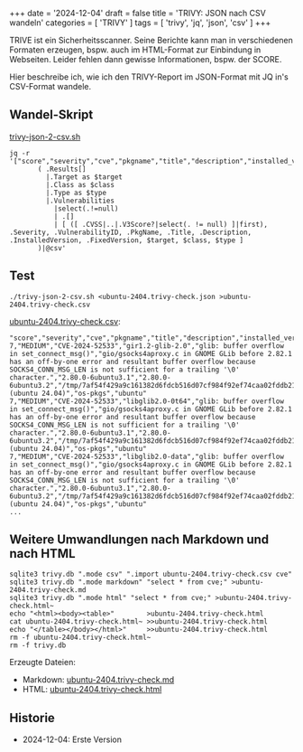 +++
date = '2024-12-04'
draft = false
title = 'TRIVY: JSON nach CSV wandeln'
categories = [ 'TRIVY' ]
tags = [ 'trivy', 'jq', 'json', 'csv' ]
+++

<!--
TRIVY: JSON nach CSV wandeln
=========================
-->

TRIVE ist ein Sicherheitsscanner. Seine Berichte
kann man in verschiedenen Formaten erzeugen, bspw.
auch im HTML-Format zur Einbindung in Webseiten.
Leider fehlen dann gewisse Informationen, bspw. der SCORE.

Hier beschreibe ich, wie ich den TRIVY-Report im JSON-Format
mit JQ in's CSV-Format wandele.

<!--more-->

Wandel-Skript
-------------

[trivy-json-2-csv.sh](trivy-json-2-csv.sh)

```
jq -r '["score","severity","cve","pkgname","title","description","installed_version","fixed_version","target","class","type"],
       ( .Results[]
         |.Target as $target
         |.Class as $class
         |.Type as $type
         |.Vulnerabilities
           |select(.!=null)
           | .[]
           | [ ([ .CVSS|..|.V3Score?|select(. != null) ]|first), .Severity, .VulnerabilityID, .PkgName, .Title, .Description, .InstalledVersion, .FixedVersion, $target, $class, $type ]
       )|@csv'
```

Test
----

```
./trivy-json-2-csv.sh <ubuntu-2404.trivy-check.json >ubuntu-2404.trivy-check.csv
```

[ubuntu-2404.trivy-check.csv](ubuntu-2404.trivy-check.csv):

```csv
"score","severity","cve","pkgname","title","description","installed_version","fixed_version","target","class","type"
7,"MEDIUM","CVE-2024-52533","gir1.2-glib-2.0","glib: buffer overflow in set_connect_msg()","gio/gsocks4aproxy.c in GNOME GLib before 2.82.1 has an off-by-one error and resultant buffer overflow because SOCKS4_CONN_MSG_LEN is not sufficient for a trailing '\0' character.","2.80.0-6ubuntu3.1","2.80.0-6ubuntu3.2","/tmp/7af54f429a9c161382d6fdcb516d07cf984f92ef74caa02fddb218babeddd81d.sbom.json (ubuntu 24.04)","os-pkgs","ubuntu"
7,"MEDIUM","CVE-2024-52533","libglib2.0-0t64","glib: buffer overflow in set_connect_msg()","gio/gsocks4aproxy.c in GNOME GLib before 2.82.1 has an off-by-one error and resultant buffer overflow because SOCKS4_CONN_MSG_LEN is not sufficient for a trailing '\0' character.","2.80.0-6ubuntu3.1","2.80.0-6ubuntu3.2","/tmp/7af54f429a9c161382d6fdcb516d07cf984f92ef74caa02fddb218babeddd81d.sbom.json (ubuntu 24.04)","os-pkgs","ubuntu"
7,"MEDIUM","CVE-2024-52533","libglib2.0-data","glib: buffer overflow in set_connect_msg()","gio/gsocks4aproxy.c in GNOME GLib before 2.82.1 has an off-by-one error and resultant buffer overflow because SOCKS4_CONN_MSG_LEN is not sufficient for a trailing '\0' character.","2.80.0-6ubuntu3.1","2.80.0-6ubuntu3.2","/tmp/7af54f429a9c161382d6fdcb516d07cf984f92ef74caa02fddb218babeddd81d.sbom.json (ubuntu 24.04)","os-pkgs","ubuntu"
...
```

Weitere Umwandlungen nach Markdown und nach HTML
------------------------------------------------

```
sqlite3 trivy.db ".mode csv" ".import ubuntu-2404.trivy-check.csv cve"
sqlite3 trivy.db ".mode markdown" "select * from cve;" >ubuntu-2404.trivy-check.md
sqlite3 trivy.db ".mode html" "select * from cve;" >ubuntu-2404.trivy-check.html~
echo "<html><body><table>"        >ubuntu-2404.trivy-check.html
cat ubuntu-2404.trivy-check.html~ >>ubuntu-2404.trivy-check.html
echo "</table></body></html>"     >>ubuntu-2404.trivy-check.html
rm -f ubuntu-2404.trivy-check.html~
rm -f trivy.db
```

Erzeugte Dateien:

- Markdown: [ubuntu-2404.trivy-check.md](ubuntu-2404.trivy-check.md.txt)
- HTML: [ubuntu-2404.trivy-check.html](ubuntu-2404.trivy-check.html.txt)

Historie
--------

- 2024-12-04: Erste Version
